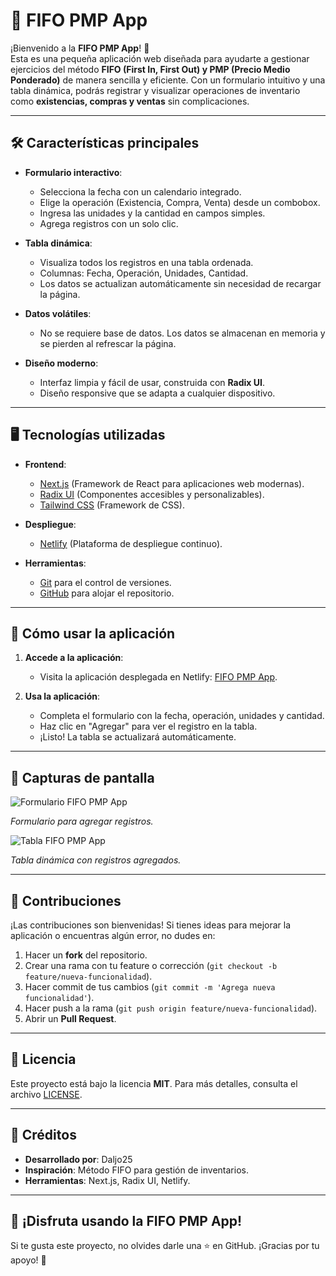 # 🚀 FIFO PMP App

¡Bienvenido a la **FIFO PMP App**! 🎉  
Esta es una pequeña aplicación web diseñada para ayudarte a gestionar ejercicios del método **FIFO (First In, First Out) y PMP (Precio Medio Ponderado)** de manera sencilla y eficiente. Con un formulario intuitivo y una tabla dinámica, podrás registrar y visualizar operaciones de inventario como **existencias, compras y ventas** sin complicaciones.

---

## 🛠️ Características principales

- **Formulario interactivo**:
  - Selecciona la fecha con un calendario integrado.
  - Elige la operación (Existencia, Compra, Venta) desde un combobox.
  - Ingresa las unidades y la cantidad en campos simples.
  - Agrega registros con un solo clic.

- **Tabla dinámica**:
  - Visualiza todos los registros en una tabla ordenada.
  - Columnas: Fecha, Operación, Unidades, Cantidad.
  - Los datos se actualizan automáticamente sin necesidad de recargar la página.

- **Datos volátiles**:
  - No se requiere base de datos. Los datos se almacenan en memoria y se pierden al refrescar la página.

- **Diseño moderno**:
  - Interfaz limpia y fácil de usar, construida con **Radix UI**.
  - Diseño responsive que se adapta a cualquier dispositivo.

---

## 🖥️ Tecnologías utilizadas

- **Frontend**:
  - [Next.js](https://nextjs.org/) (Framework de React para aplicaciones web modernas).
  - [Radix UI](https://www.radix-ui.com/) (Componentes accesibles y personalizables).
  - [Tailwind CSS](https://tailwindcss.com/) (Framework de CSS).

- **Despliegue**:
  - [Netlify](https://www.netlify.com/) (Plataforma de despliegue continuo).

- **Herramientas**:
  - [Git](https://git-scm.com/) para el control de versiones.
  - [GitHub](https://github.com/) para alojar el repositorio.

---

## 🚀 Cómo usar la aplicación

1. **Accede a la aplicación**:
   - Visita la aplicación desplegada en Netlify: [FIFO PMP App](https://fifo-pmp-daljo25.netlify.app/).

2. **Usa la aplicación**:
   - Completa el formulario con la fecha, operación, unidades y cantidad.
   - Haz clic en "Agregar" para ver el registro en la tabla.
   - ¡Listo! La tabla se actualizará automáticamente.

---

## 📸 Capturas de pantalla

![Formulario FIFO PMP App](https://github.com/user-attachments/assets/77d6c1d2-1299-46cb-ab2b-4651b1f446b0)

*Formulario para agregar registros.*

![Tabla FIFO PMP App](https://github.com/user-attachments/assets/266361cc-edbb-4c0f-ab61-b8d7a82d7ff2)

*Tabla dinámica con registros agregados.*

---

## 🤝 Contribuciones

¡Las contribuciones son bienvenidas! Si tienes ideas para mejorar la aplicación o encuentras algún error, no dudes en:

1. Hacer un **fork** del repositorio.
2. Crear una rama con tu feature o corrección (`git checkout -b feature/nueva-funcionalidad`).
3. Hacer commit de tus cambios (`git commit -m 'Agrega nueva funcionalidad'`).
4. Hacer push a la rama (`git push origin feature/nueva-funcionalidad`).
5. Abrir un **Pull Request**.

---

## 📄 Licencia

Este proyecto está bajo la licencia **MIT**. Para más detalles, consulta el archivo [LICENSE](LICENSE).

---

## 🙌 Créditos

- **Desarrollado por**: Daljo25  
- **Inspiración**: Método FIFO para gestión de inventarios.  
- **Herramientas**: Next.js, Radix UI, Netlify.

---

## 🌟 ¡Disfruta usando la FIFO PMP App!

Si te gusta este proyecto, no olvides darle una ⭐ en GitHub. ¡Gracias por tu apoyo! 🚀
